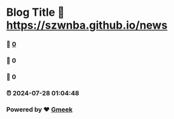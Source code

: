# Blog Title :link: https://szwnba.github.io/news 
### :page_facing_up: [0](https://szwnba.github.io/news/tag.html) 
### :speech_balloon: 0 
### :hibiscus: 0 
### :alarm_clock: 2024-07-28 01:04:48 
### Powered by :heart: [Gmeek](https://github.com/Meekdai/Gmeek)
